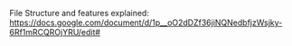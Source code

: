 File Structure and features explained: https://docs.google.com/document/d/1p__oO2dDZf36jiNQNedbfjzWsjky-6Rf1mRCQROjYRU/edit# 
